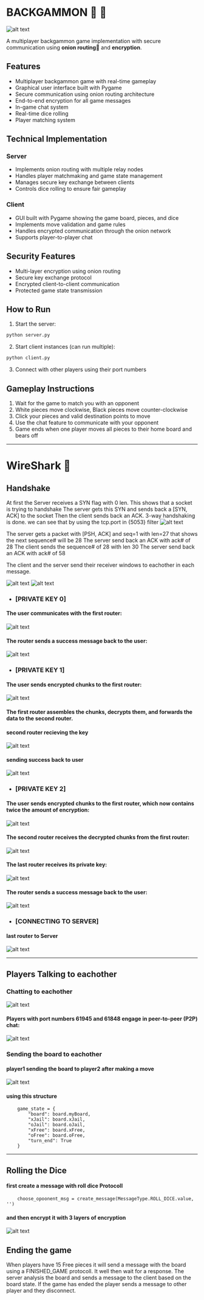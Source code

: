 # BACKGAMMON 🧅 🎲
![alt text](<images/Screenshot 2025-01-15 104210.png>)

A multiplayer backgammon game implementation with secure communication using **onion routing**🧅 and **encryption**.

## Features

- Multiplayer backgammon game with real-time gameplay
- Graphical user interface built with Pygame
- Secure communication using onion routing architecture
- End-to-end encryption for all game messages
- In-game chat system
- Real-time dice rolling
- Player matching system

## Technical Implementation

### Server
- Implements onion routing with multiple relay nodes
- Handles player matchmaking and game state management
- Manages secure key exchange between clients
- Controls dice rolling to ensure fair gameplay

### Client
- GUI built with Pygame showing the game board, pieces, and dice
- Implements move validation and game rules
- Handles encrypted communication through the onion network
- Supports player-to-player chat

## Security Features

- Multi-layer encryption using onion routing
- Secure key exchange protocol
- Encrypted client-to-client communication
- Protected game state transmission

## How to Run

1. Start the server:
```bash
python server.py
```

2. Start client instances (can run multiple):
```bash
python client.py
```

3. Connect with other players using their port numbers

## Gameplay Instructions

1. Wait for the game to match you with an opponent
2. White pieces move clockwise, Black pieces move counter-clockwise
3. Click your pieces and valid destination points to move
4. Use the chat feature to communicate with your opponent
5. Game ends when one player moves all pieces to their home board and bears off

---
# WireShark 🦈

## Handshake

At first the Server receives a SYN flag with 0 len. This shows that a socket is trying to handshake
The server gets this SYN and sends back a [SYN, ACK] to the socket
Then the client sends back an ACK.
3-way handshaking is done.
we can see that by using the tcp.port in {5053} filter
![alt text](images/1image-1.png)

The server gets a packet with [PSH, ACK] and seq=1 with len=27 that shows the next sequence# will be 28
The server send back an ACK with ack# of 28
The client sends the sequence# of 28 with len 30
The server send back an ACK with ack# of 58

The client and the server send their receiver windows to eachother in each message.

![alt text](images/1image-2.png)
![alt text](images/1image-3.png)
- ### [PRIVATE KEY 0]
#### The user communicates with the first router:
  
![alt text](images/image.png)

#### The router sends a success message back to the user:
  
![alt text](images/image-2.png)

- ### [PRIVATE KEY 1]
#### The user sends encrypted chunks to the first router:

![alt text](images/image-6.png)

#### The first router assembles the chunks, decrypts them, and forwards the data to the second router.
#### second router recieving the key
  
![alt text](images/image-8.png)

#### sending success back to user
![alt text](images/image-7.png)

- ### [PRIVATE KEY 2]

#### The user sends encrypted chunks to the first router, which now contains twice the amount of encryption:
![alt text](images/image-9.png)

#### The second router receives the decrypted chunks from the first router:
![alt text](images/image-11.png)

#### The last router receives its private key:
![alt text](images/image-12.png)

#### The router sends a success message back to the user:
![alt text](images/image-10.png)

- ### [CONNECTING TO SERVER]

#### last router to Server
![alt text](images/image-1.png)

---
## Players Talking to eachother

### Chatting to eachother
![alt text](images/image-13.png)

#### Players with port numbers 61945 and 61848 engage in peer-to-peer (P2P) chat:

![alt text](images/image-14.png)

### Sending the board to eachother

#### player1 sending the board to player2 after making a move

![alt text](images/image-15.png) 

#### using this structure
```
    game_state = {
        "board": board.myBoard,
        "xJail": board.xJail,
        "oJail": board.oJail,
        "xFree": board.xFree,
        "oFree": board.oFree,
        "turn_end": True
    }
```
---
## Rolling the Dice

#### first create a message with roll dice Protocoll

```
    choose_opoonent_msg = create_message(MessageType.ROLL_DICE.value, '')
```

#### and then encrypt it with 3 layers of encryption

![alt text](images/image-16.png)

## Ending the game

When players have 15 Free pieces it will send a message with the board using a FINISHED_GAME protocoll. It well then wait for a response. The server analysis the board and sends a message to the client based on the board state.
If the game has ended the player sends a message to other player and they disconnect. 
